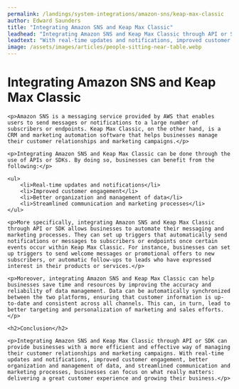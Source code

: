 ```yaml
---
permalink: /landings/system-integrations/amazon-sns/keap-max-classic
author: Edward Saunders
title: "Integrating Amazon SNS and Keap Max Classic"
leadhead: "Integrating Amazon SNS and Keap Max Classic through API or SDK can provide businesses with a more efficient and effective way of managing their customer relationships and marketing campaigns"
leadtext: "With real-time updates and notifications, improved customer engagement, better organization and management of data, and streamlined communication and marketing processes, businesses can focus on what really matters: delivering a great customer experience and growing their business."
image: /assets/images/articles/people-sitting-near-table.webp
---
```

<div class="arttext">
	<h1>Integrating Amazon SNS and Keap Max Classic</h1>

	<p>Amazon SNS is a messaging service provided by AWS that enables users to send messages or notifications to a large number of subscribers or endpoints. Keap Max Classic, on the other hand, is a CRM and marketing automation software that helps businesses manage their customer relationships and marketing campaigns.</p>

	<p>Integrating Amazon SNS and Keap Max Classic can be done through the use of APIs or SDKs. By doing so, businesses can benefit from the following:</p>

	<ul>
		<li>Real-time updates and notifications</li>
		<li>Improved customer engagement</li>
		<li>Better organization and management of data</li>
		<li>Streamlined communication and marketing processes</li>
	</ul>

	<p>More specifically, integrating Amazon SNS and Keap Max Classic through API or SDK allows businesses to automate their messaging and marketing processes. They can set up triggers that automatically send notifications or messages to subscribers or endpoints once certain events occur within Keap Max Classic. For instance, businesses can set up triggers to send welcome messages or promotional offers to new subscribers, or automatic follow-ups to leads who have expressed interest in their products or services.</p>

	<p>Moreover, integrating Amazon SNS and Keap Max Classic can help businesses save time and resources by improving the accuracy and reliability of data management. Data can be automatically synchronized between the two platforms, ensuring that customer information is up-to-date and consistent across all channels. This can, in turn, lead to better targeting and personalization of marketing and sales efforts.</p>

	<h2>Conclusion</h2>

	<p>Integrating Amazon SNS and Keap Max Classic through API or SDK can provide businesses with a more efficient and effective way of managing their customer relationships and marketing campaigns. With real-time updates and notifications, improved customer engagement, better organization and management of data, and streamlined communication and marketing processes, businesses can focus on what really matters: delivering a great customer experience and growing their business.</p>

</div>